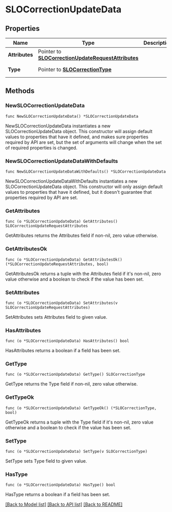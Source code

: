 # SLOCorrectionUpdateData

## Properties

Name | Type | Description | Notes
---- | ---- | ----------- | ------
**Attributes** | Pointer to [**SLOCorrectionUpdateRequestAttributes**](SLOCorrectionUpdateRequestAttributes.md) |  | [optional] 
**Type** | Pointer to [**SLOCorrectionType**](SLOCorrectionType.md) |  | [optional] [default to SLOCORRECTIONTYPE_CORRECTION]

## Methods

### NewSLOCorrectionUpdateData

`func NewSLOCorrectionUpdateData() *SLOCorrectionUpdateData`

NewSLOCorrectionUpdateData instantiates a new SLOCorrectionUpdateData object.
This constructor will assign default values to properties that have it defined,
and makes sure properties required by API are set, but the set of arguments
will change when the set of required properties is changed.

### NewSLOCorrectionUpdateDataWithDefaults

`func NewSLOCorrectionUpdateDataWithDefaults() *SLOCorrectionUpdateData`

NewSLOCorrectionUpdateDataWithDefaults instantiates a new SLOCorrectionUpdateData object.
This constructor will only assign default values to properties that have it defined,
but it doesn't guarantee that properties required by API are set.

### GetAttributes

`func (o *SLOCorrectionUpdateData) GetAttributes() SLOCorrectionUpdateRequestAttributes`

GetAttributes returns the Attributes field if non-nil, zero value otherwise.

### GetAttributesOk

`func (o *SLOCorrectionUpdateData) GetAttributesOk() (*SLOCorrectionUpdateRequestAttributes, bool)`

GetAttributesOk returns a tuple with the Attributes field if it's non-nil, zero value otherwise
and a boolean to check if the value has been set.

### SetAttributes

`func (o *SLOCorrectionUpdateData) SetAttributes(v SLOCorrectionUpdateRequestAttributes)`

SetAttributes sets Attributes field to given value.

### HasAttributes

`func (o *SLOCorrectionUpdateData) HasAttributes() bool`

HasAttributes returns a boolean if a field has been set.

### GetType

`func (o *SLOCorrectionUpdateData) GetType() SLOCorrectionType`

GetType returns the Type field if non-nil, zero value otherwise.

### GetTypeOk

`func (o *SLOCorrectionUpdateData) GetTypeOk() (*SLOCorrectionType, bool)`

GetTypeOk returns a tuple with the Type field if it's non-nil, zero value otherwise
and a boolean to check if the value has been set.

### SetType

`func (o *SLOCorrectionUpdateData) SetType(v SLOCorrectionType)`

SetType sets Type field to given value.

### HasType

`func (o *SLOCorrectionUpdateData) HasType() bool`

HasType returns a boolean if a field has been set.


[[Back to Model list]](../README.md#documentation-for-models) [[Back to API list]](../README.md#documentation-for-api-endpoints) [[Back to README]](../README.md)


